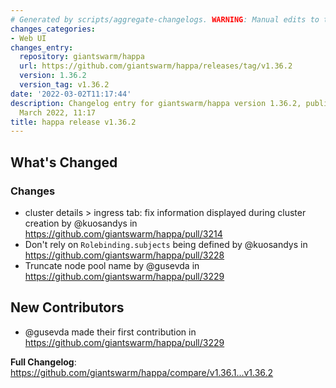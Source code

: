 ```yaml
---
# Generated by scripts/aggregate-changelogs. WARNING: Manual edits to this files will be overwritten.
changes_categories:
- Web UI
changes_entry:
  repository: giantswarm/happa
  url: https://github.com/giantswarm/happa/releases/tag/v1.36.2
  version: 1.36.2
  version_tag: v1.36.2
date: '2022-03-02T11:17:44'
description: Changelog entry for giantswarm/happa version 1.36.2, published on 02
  March 2022, 11:17
title: happa release v1.36.2
---
```


<!-- Release notes generated using configuration in .github/release.yml at master -->

## What's Changed
### Changes
* cluster details > ingress tab: fix information displayed during cluster creation by @kuosandys in https://github.com/giantswarm/happa/pull/3214
* Don't rely on `Rolebinding.subjects` being defined by @kuosandys in https://github.com/giantswarm/happa/pull/3228
* Truncate node pool name by @gusevda in https://github.com/giantswarm/happa/pull/3229

## New Contributors
* @gusevda made their first contribution in https://github.com/giantswarm/happa/pull/3229

**Full Changelog**: https://github.com/giantswarm/happa/compare/v1.36.1...v1.36.2
